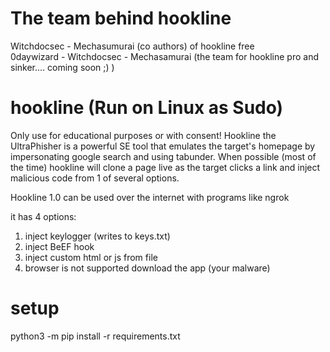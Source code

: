 # The team behind hookline
Witchdocsec - Mechasumurai (co authors) of hookline free  
0daywizard - Witchdocsec - Mechasamurai (the team for hookline pro and sinker.... coming soon ;) )


# hookline (Run on Linux as Sudo)
Only use for educational purposes or with consent! Hookline the UltraPhisher is a powerful SE tool that emulates the target's homepage by impersonating google search and using tabunder. When possible (most of the time) hookline will clone a page live as the target clicks a link and inject malicious code from 1 of several options.

Hookline 1.0 can be used over the internet with programs like ngrok

it has 4 options:

1. inject keylogger (writes to keys.txt)
2. inject BeEF hook
3. inject custom html or js from file
4. browser is not supported download the app (your malware)

# setup
python3 -m pip install -r requirements.txt

